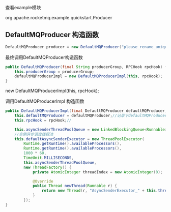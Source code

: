 查看example模块

org.apache.rocketmq.example.quickstart.Producer



## DefaultMQProducer 构造函数

```java
DefaultMQProducer producer = new DefaultMQProducer("please_rename_unique_group_name");
```

最终调用DefaultMQProducer构造函数

```java
public DefaultMQProducer(final String producerGroup, RPCHook rpcHook) {
    this.producerGroup = producerGroup;
    defaultMQProducerImpl = new DefaultMQProducerImpl(this, rpcHook);
}
```

new DefaultMQProducerImpl(this, rpcHook);

调用DefaultMQProducerImpl 构造函数 

```java
public DefaultMQProducerImpl(final DefaultMQProducer defaultMQProducer, RPCHook rpcHook) {
    this.defaultMQProducer = defaultMQProducer;//记录下defaultMQProducer
    this.rpcHook = rpcHook;//

    this.asyncSenderThreadPoolQueue = new LinkedBlockingQueue<Runnable>(50000);
  	//实例异步调度线程池
    this.defaultAsyncSenderExecutor = new ThreadPoolExecutor(
        Runtime.getRuntime().availableProcessors(),
        Runtime.getRuntime().availableProcessors(),
        1000 * 60,
        TimeUnit.MILLISECONDS,
        this.asyncSenderThreadPoolQueue,
        new ThreadFactory() {
            private AtomicInteger threadIndex = new AtomicInteger(0);

            @Override
            public Thread newThread(Runnable r) {
                return new Thread(r, "AsyncSenderExecutor_" + this.threadIndex.incrementAndGet());
            }
        });
}
```

